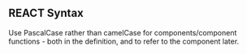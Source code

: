 ## REACT Syntax
Use PascalCase rather than camelCase for components/component functions - both in the definition, and to refer to the <PascalCase /> component later.
